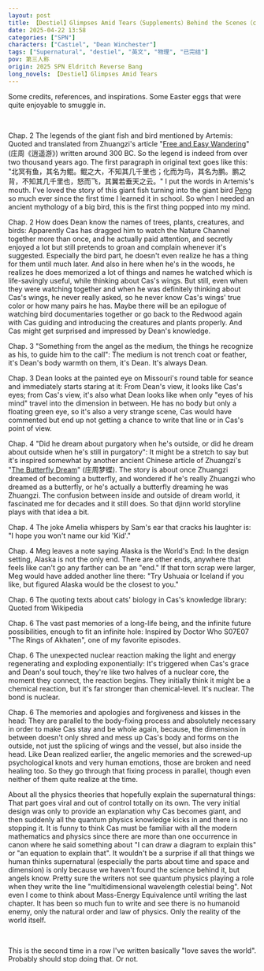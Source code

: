 ```yaml
---
layout: post
title: 【Destiel】Glimpses Amid Tears（Supplements）Behind the Scenes（completed）
date: 2025-04-22 13:58
categories: ["SPN"]
characters: ["Castiel", "Dean Winchester"]
tags: ["Supernatural", "destiel", "英文", "物理", "已完结"]
pov: 第三人称
origin: 2025 SPN Eldritch Reverse Bang
long_novels: 【Destiel】Glimpses Amid Tears
---
```


Some credits, references, and inspirations. Some Easter eggs that were quite enjoyable to smuggle in.

<br>

Chap. 2 The legends of the giant fish and bird mentioned by Artemis: Quoted and translated from Zhuangzi's article "[Free and Easy Wandering](https://en.wikipedia.org/wiki/Zhuangzi_(book))" (庄周《逍遥游》) written around 300 BC. So the legend is indeed from over two thousand years ago. The first paragraph in original text goes like this: "北冥有鱼，其名为鲲。鲲之大，不知其几千里也；化而为鸟，其名为鹏。鹏之背，不知其几千里也，怒而飞，其翼若垂天之云。" I put the words in Artemis's mouth. I've loved the story of this giant fish turning into the giant bird [Peng](https://en.wikipedia.org/wiki/Peng_(mythology)) so much ever since the first time I learned it in school. So when I needed an ancient mythology of a big bird, this is the first thing popped into my mind.

Chap. 2 How does Dean know the names of trees, plants, creatures, and birds: Apparently Cas has dragged him to watch the Nature Channel together more than once, and he actually paid attention, and secretly enjoyed a lot but still pretends to groan and complain whenever it's suggested. Especially the bird part, he doesn't even realize he has a thing for them until much later. And also in here when he's in the woods, he realizes he does memorized a lot of things and names he watched which is life-savingly useful, while thinking about Cas's wings. But still, even when they were watching together and when he was definitely thinking about Cas's wings, he never really asked, so he never know Cas's wings' true color or how many pairs he has. Maybe there will be an epilogue of watching bird documentaries together or go back to the Redwood again with Cas guiding and introducing the creatures and plants properly. And Cas might get surprised and impressed by Dean's knowledge.

Chap. 3 "Something from the angel as the medium, the things he recognize as his, to guide him to the call": The medium is not trench coat or feather, it's Dean's body warmth on them, it's Dean. It's always Dean.

Chap. 3 Dean looks at the painted eye on Missouri's round table for seance and immediately starts staring at it: From Dean's view, it looks like Cas's eyes; from Cas's view, it's also what Dean looks like when only "eyes of his mind" travel into the dimension in between. He has no body but only a floating green eye, so it's also a very strange scene, Cas would have commented but end up not getting a chance to write that line or in Cas's point of view.

Chap. 4 "Did he dream about purgatory when he's outside, or did he dream about outside when he's still in purgatory": It might be a stretch to say but it's inspired somewhat by another ancient Chinese article of Zhuangzi's "[The Butterfly Dream](https://en.wikipedia.org/wiki/Zhuangzi_(book)#%22The_Butterfly_Dream%22)" (庄周梦蝶). The story is about once Zhuangzi dreamed of becoming a butterfly, and wondered if he's really Zhuangzi who dreamed as a butterfly, or he's actually a butterfly dreaming he was Zhuangzi. The confusion between inside and outside of dream world, it fascinated me for decades and it still does. So that djinn world storyline plays with that idea a bit.

Chap. 4 The joke Amelia whispers by Sam's ear that cracks his laughter is: "I hope you won't name our kid 'Kid'."

Chap. 4 Meg leaves a note saying Alaska is the World's End: In the design setting, Alaska is not the only end. There are other ends, anywhere that feels like can't go any farther can be an "end." If that torn scrap were larger, Meg would have added another line there: "Try Ushuaia or Iceland if you like, but figured Alaska would be the closest to you."

Chap. 6 The quoting texts about cats' biology in Cas's knowledge library: Quoted from Wikipedia

Chap. 6 The vast past memories of a long-life being, and the infinite future possibilities, enough to fit an infinite hole: Inspired by Doctor Who S07E07 "The Rings of Akhaten", one of my favorite episodes.

Chap. 6 The unexpected nuclear reaction making the light and energy regenerating and exploding exponentially: It's triggered when Cas's grace and Dean's soul touch, they're like two halves of a nuclear core, the moment they connect, the reaction begins. They initially think it might be a chemical reaction, but it's far stronger than chemical-level. It's nuclear. The bond is nuclear.

Chap. 6 The memories and apologies and forgiveness and kisses in the head: They are parallel to the body-fixing process and absolutely necessary in order to make Cas stay and be whole again, because, the dimension in between doesn't only shred and mess up Cas's body and forms on the outside, not just the splicing of wings and the vessel, but also inside the head. Like Dean realized earlier, the angelic memories and the screwed-up psychological knots and very human emotions, those are broken and need healing too. So they go through that fixing process in parallel, though even neither of them quite realize at the time.

About all the physics theories that hopefully explain the supernatural things: That part goes viral and out of control totally on its own. The very initial design was only to provide an explanation why Cas becomes giant, and then suddenly all the quantum physics knowledge kicks in and there is no stopping it. It is funny to think Cas must be familiar with all the modern mathematics and physics since there are more than one occurrence in canon where he said something about "I can draw a diagram to explain this" or "an equation to explain that". It wouldn't be a surprise if all that things we human thinks supernatural (especially the parts about time and space and dimension) is only because we haven't found the science behind it, but angels know. Pretty sure the writers not see quantum physics playing a role when they write the line "multidimensional wavelength celestial being". Not even I come to think about Mass-Energy Equivalence until writing the last chapter. It has been so much fun to write and see there is no humanoid enemy, only the natural order and law of physics. Only the reality of the world itself.

<br>

This is the second time in a row I've written basically "love saves the world". Probably should stop doing that. Or not.
